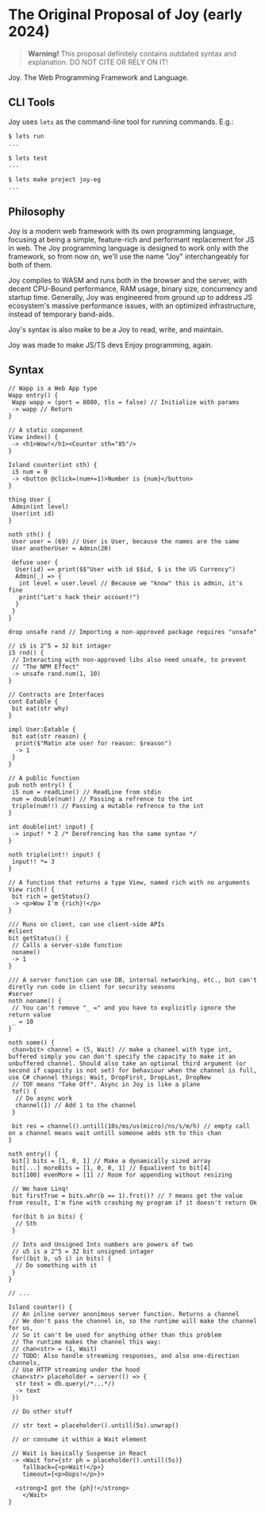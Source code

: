 # The Original Proposal of Joy (early 2024)

> **Warning!** This proposal definitely contains outdated syntax and explanation. DO NOT CITE OR RELY ON IT!

Joy. The Web Programming Framework and Language.

## CLI Tools

Joy uses `lets` as the command-line tool for running commands. E.g.:

```bash
$ lets run
...

$ lets test
...

$ lets make project joy-eg
...
```

## Philosophy

Joy is a modern web framework with its own programming language, focusing at being a simple, feature-rich and performant replacement for JS in web. The Joy programming language is designed to work only with the framework, so from now on, we'll use the name "Joy" interchangeably for both of them.

Joy compiles to WASM and runs both in the browser and the server, with decent CPU-Bound performance, RAM usage, binary size, concurrency and startup time. Generally, Joy was engineered from ground up to address JS ecosystem's massive performance issues, with an optimized infrastructure, instead of temporary band-aids.

Joy's syntax is also make to be a Joy to read, write, and maintain.

Joy was made to make JS/TS devs Enjoy programming, again.

## Syntax

```
// Wapp is a Web App type
Wapp entry() {
 Wapp wapp = (port = 8080, tls = false) // Initialize with params
 -> wapp // Return
}

// A static component
View index() {
 -> <h1>Wow!</h1><Counter sth="85"/>
}

Island counter(int sth) {
 i5 num = 0
 -> <button @click=(num+=1)>Number is {num}</button>
}
```

```
thing User {
 Admin(int level)
 User(int id)
}

noth sth() {
 User user = (69) // User is User, because the names are the same 
 User anotherUser = Admin(20)

 defuse user {
  User(id) => print($$"User with id $$id, $ is the US Currency")
  Admin(_) => {
   int level = user.level // Because we "know" this is admin, it's fine
   print("Let's hack their account!")
  }
 }
}
```

```
drop unsafe rand // Importing a non-approved package requires "unsafe"

// i5 is 2^5 = 32 bit intager
i5 rnd() {
 // Interacting with non-approved libs also need unsafe, to prevent
 // "The NPM Effect"
 -> unsafe rand.num(1, 10)
}
```

```
// Contracts are Interfaces
cont Eatable {
 bit eat(str why)
}

impl User:Eatable {
 bit eat(str reason) {
  print($"Matin ate user for reason: $reason")
  -> 1
 }
}
```

```
// A public function
pub noth entry() {
 i5 num = readLine() // ReadLine from stdin
 num = double(num!) // Passing a refrence to the int
 triple(num!!) // Passing a mutable refrence to the int
}

int double(int! input) {
 -> input! * 2 /* Derefrencing has the same syntax */ 
}

noth triple(int!! input) {
 input!! *= 3
}
```

```
// A function that returns a type View, named rich with no arguments
View rich() {
 bit rich = getStatus()
 -> <p>Wow I'm {rich}!</p>
}

/// Runs on client, can use client-side APIs
#client
bit getStatus() {
 // Calls a server-side function
 noname()
 -> 1
}

/// A server function can use DB, internal networking, etc., but can't diretly run code in client for security seasons
#server
noth noname() {
 // You can't remove "_ =" and you have to explicitly ignore the return value
 _ = 10
}

```

```
noth some() {
 chan<bit> channel = (5, Wait) // make a chaneel with type int, buffered simply you can don't specify the capacity to make it an unbuffered channel. Should also take an optional third argument (or second if capacity is not set) for behaviour when the channel is full, use C# channel things: Wait, DropFirst, DropLast, DropNew
 // TOF means "Take Off". Async in Joy is like a plane
 tof() {
  // Do async work
  channel(1) // Add 1 to the channel
 }

 bit res = channel().untill(10s/ms/us(micro)/ns/s/m/h) // empty call on a channel means wait untill someone adds sth to this chan
}
```

```
noth entry() {
 bit[] bits = [1, 0, 1] // Make a dynamically sized array
 bit[...] moreBits = [1, 0, 0, 1] // Equalivent to bit[4]
 bit[100] evenMore = [1] // Room for appending without resizing

 // We have Linq!
 bit firstTrue = bits.whr(b == 1).frst()? // ? means get the value from result, I'm fine with crashing my program if it doesn't return Ok

 for(bit b in bits) {
  // Sth
 }

 // Ints and Unsigned Ints numbers are powers of two
 // u5 is a 2^5 = 32 bit unsigned intager
 for((bit b, u5 i) in bits) {
  // Do something with it
 }
}
```

```
// ...

Island counter() {
 // An inline server anonimous server function. Returns a channel 
 // We don't pass the channel in, so the runtime will make the channel for us,
 // So it can't be used for anything other than this problem
 // The runtime makes the channel this way:
 // chan<str> = (1, Wait)
 // TODO: Also handle streaming responses, and also one-direction channels,
 // Use HTTP streaming under the hood
 chan<str> placeholder = server(() => {
  str text = db.query(/*...*/)
  -> text
 })

 // Do other stuff

 // str text = placeholder().untill(5s).unwrap()

 // or consume it within a Wait element

 // Wait is basically Suspense in React
 -> <Wait for={str ph = placeholder().untill(5s)}
    fallback={<p>Wait!</p>}
    timeout={<p>Oops!</p>}>
    
  <strong>I got the {ph}!</strong>
    </Wait>
}
```

